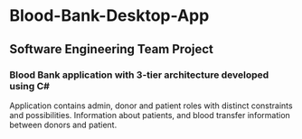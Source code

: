 # Blood-Bank-Desktop-App
## Software Engineering Team Project
### Blood Bank application with 3-tier architecture developed using C#
Application contains admin, donor and patient roles with distinct constraints and possibilities. Information about patients, and blood transfer information between donors and patient.
